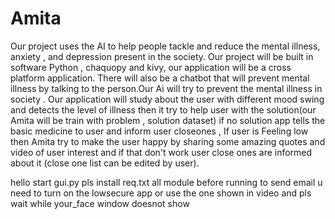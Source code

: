 # Amita
Our project uses the AI to help people tackle and reduce the mental illness, anxiety , and depression present in the society. Our project will be built in software Python , chaquopy and kivy, our application   will be a cross platform application. There will also be a chatbot that will prevent mental illness by talking to the person.Our  Ai will   try to prevent the mental illness in society . Our application will study about the user with different mood swing and detects the level of illness then it try to help user with the solution(our Amita will be train with problem , solution dataset) if no solution app tells the basic medicine to user and inform user closeones , If user is Feeling low then Amita try to make the user happy by sharing some amazing quotes and video of  user interest and if that don't work user close ones are informed about it (close one list can be edited by user). 


hello start gui.py 
pls install req.txt all module before running
to send email u need to turn on the lowsecure app
or use the one shown in video
and pls wait while your_face window doesnot show

